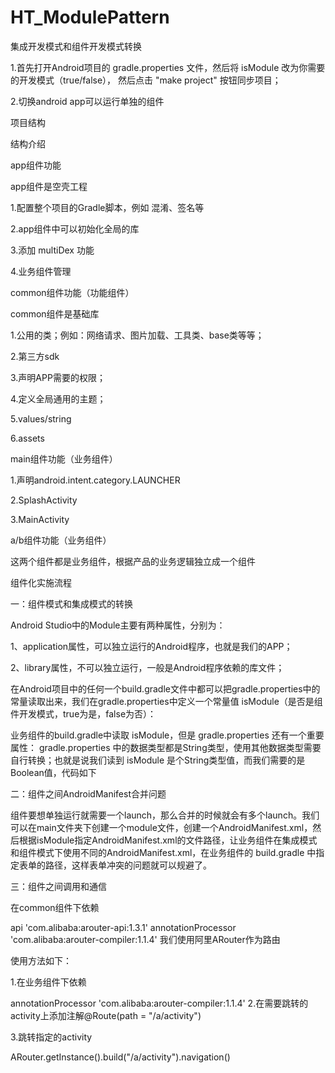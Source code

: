 # HT_ModulePattern

集成开发模式和组件开发模式转换

1.首先打开Android项目的 gradle.properties 文件，然后将 isModule 改为你需要的开发模式（true/false）， 然后点击 "make project" 按钮同步项目；



2.切换android app可以运行单独的组件



项目结构




结构介绍


app组件功能

app组件是空壳工程

1.配置整个项目的Gradle脚本，例如 混淆、签名等

2.app组件中可以初始化全局的库

3.添加 multiDex 功能

4.业务组件管理



common组件功能（功能组件）

common组件是基础库

1.公用的类；例如：网络请求、图片加载、工具类、base类等等；

2.第三方sdk

3.声明APP需要的权限；

4.定义全局通用的主题；

5.values/string

6.assets



main组件功能（业务组件）

1.声明android.intent.category.LAUNCHER

2.SplashActivity

3.MainActivity



a/b组件功能（业务组件）

这两个组件都是业务组件，根据产品的业务逻辑独立成一个组件



组件化实施流程

一：组件模式和集成模式的转换

Android Studio中的Module主要有两种属性，分别为：

1、application属性，可以独立运行的Android程序，也就是我们的APP；

2、library属性，不可以独立运行，一般是Android程序依赖的库文件；

在Android项目中的任何一个build.gradle文件中都可以把gradle.properties中的常量读取出来，我们在gradle.properties中定义一个常量值 isModule（是否是组件开发模式，true为是，false为否）：

业务组件的build.gradle中读取 isModule，但是 gradle.properties 还有一个重要属性： gradle.properties 中的数据类型都是String类型，使用其他数据类型需要自行转换；也就是说我们读到 isModule 是个String类型值，而我们需要的是Boolean值，代码如下



二：组件之间AndroidManifest合并问题

组件要想单独运行就需要一个launch，那么合并的时候就会有多个launch。我们可以在main文件夹下创建一个module文件，创建一个AndroidManifest.xml，然后根据isModule指定AndroidManifest.xml的文件路径，让业务组件在集成模式和组件模式下使用不同的AndroidManifest.xml，在业务组件的 build.gradle 中指定表单的路径，这样表单冲突的问题就可以规避了。





三：组件之间调用和通信

在common组件下依赖

api 'com.alibaba:arouter-api:1.3.1'
annotationProcessor 'com.alibaba:arouter-compiler:1.1.4'
我们使用阿里ARouter作为路由

使用方法如下：

1.在业务组件下依赖

annotationProcessor 'com.alibaba:arouter-compiler:1.1.4'
2.在需要跳转的activity上添加注解@Route(path = "/a/activity")



3.跳转指定的activity

ARouter.getInstance().build("/a/activity").navigation()




